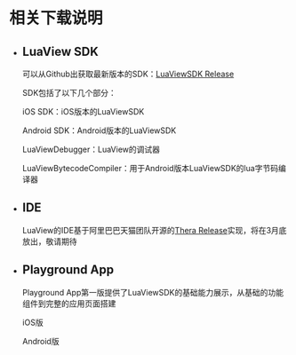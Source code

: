 # 相关下载说明

* ## LuaView SDK

  可以从Github出获取最新版本的SDK：[LuaViewSDK Release](https://github.com/alibaba/LuaViewSDK/releases)

  SDK包括了以下几个部分：

  iOS SDK：iOS版本的LuaViewSDK

  Android SDK：Android版本的LuaViewSDK

  LuaViewDebugger：LuaView的调试器

  LuaViewBytecodeCompiler：用于Android版本LuaViewSDK的lua字节码编译器

* ## IDE

  LuaView的IDE基于阿里巴巴天猫团队开源的[Thera Release](https://github.com/alibaba/Thera/releases)实现，将在3月底放出，敬请期待

* ## Playground App

  Playground App第一版提供了LuaViewSDK的基础能力展示，从基础的功能组件到完整的应用页面搭建

  iOS版

  Android版